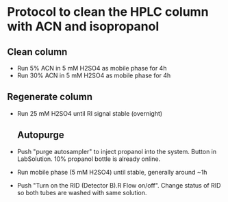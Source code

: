 # Protocol to clean the HPLC column with ACN and isopropanol

## Clean column
* Run 5% ACN in 5 mM H2SO4 as mobile phase for 4h 
* Run 30% ACN in 5 mM H2SO4 as mobile phase for 4h

## Regenerate column
* Run 25 mM H2SO4 until RI signal stable (overnight)

  ## Autopurge
* Push "purge autosampler" to inject propanol into the system. Button in LabSolution. 10% propanol bottle is already online.
* Run mobile phase (5 mM H2SO4) until stable, generally around ~1h
* Push "Turn on the RID (Detector B).R Flow on/off". Change status of RID so both tubes are washed with same solution.
